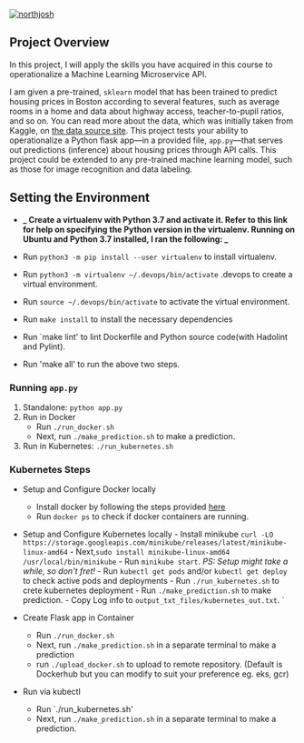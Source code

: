 [![northjosh](https://circleci.com/gh/northjosh/project-ml-microservice-kubernetes.svg?style=svg)](https://app.circleci.com/pipelines/github/northjosh/project-ml-microservice-kubernetes)

## Project Overview

In this project, I will apply the skills you have acquired in this course to operationalize a Machine Learning Microservice API.

I am given a pre-trained, `sklearn` model that has been trained to predict housing prices in Boston according to several features, such as average rooms in a home and data about highway access, teacher-to-pupil ratios, and so on. You can read more about the data, which was initially taken from Kaggle, on [the data source site](https://www.kaggle.com/c/boston-housing). This project tests your ability to operationalize a Python flask app—in a provided file, `app.py`—that serves out predictions (inference) about housing prices through API calls. This project could be extended to any pre-trained machine learning model, such as those for image recognition and data labeling.

## Setting the Environment

- **_ Create a virtualenv with Python 3.7 and activate it. Refer to this link for help on specifying the Python version in the virtualenv. Running on Ubuntu and Python 3.7 installed, I ran the following: _**

- Run `python3 -m pip install --user virtualenv` to install virtualenv.
- Run `python3 -m virtualenv ~/.devops/bin/activate` .devops to create a virtual environment.
- Run `source ~/.devops/bin/activate` to activate the virtual environment.
- Run `make install` to install the necessary dependencies
- Run `make lint' to lint Dockerfile and Python source code(with Hadolint and Pylint).
- Run 'make all' to run the above two steps.

### Running `app.py`

1. Standalone: `python app.py`
2. Run in Docker
   - Run `./run_docker.sh`
   - Next, run `./make_prediction.sh` to make a prediction.
3. Run in Kubernetes: `./run_kubernetes.sh`

### Kubernetes Steps

- Setup and Configure Docker locally
  - Install docker by following the steps provided [here](https://docs.docker.com/engine/install/ubuntu/)
  - Run `docker ps` to check if docker containers are running.
- Setup and Configure Kubernetes locally
      - Install minikube `curl -LO https://storage.googleapis.com/minikube/releases/latest/minikube-linux-amd64`
      - Next,`sudo install minikube-linux-amd64 /usr/local/bin/minikube`
      - Run `minikube start`. _PS: Setup might take a while, so don't fret!_
      - Run `kubectl get pods` and/or `kubectl get deploy` to check active pods and deployments
      -  Run `./run_kubernetes.sh` to crete kubernetes deployment
      - Run `./make_prediction.sh` to make prediction.
      - Copy Log info to `output_txt_files/kubernetes_out.txt`.
  `
- Create Flask app in Container

  - Run `./run_docker.sh`
  - Next, run `./make_prediction.sh` in a separate terminal to make a prediction
  - run `./upload_docker.sh` to upload to remote repository. (Default is Dockerhub but you can modify to suit your preference eg. eks, gcr)

- Run via kubectl
  - Run `./run_kubernetes.sh'
  - Next, run `./make_prediction.sh` in a separate terminal to make a prediction.
